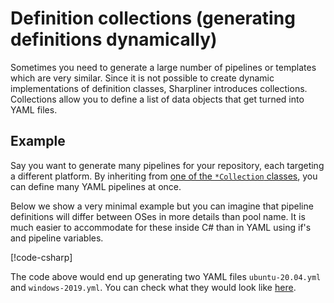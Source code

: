 # Definition collections (generating definitions dynamically)

Sometimes you need to generate a large number of pipelines or templates which are very similar.
Since it is not possible to create dynamic implementations of definition classes, Sharpliner introduces collections.
Collections allow you to define a list of data objects that get turned into YAML files.

## Example

Say you want to generate many pipelines for your repository, each targeting a different platform.
By inheriting from [one of the `*Collection` classes](https://github.com/sharpliner/sharpliner/blob/main/src/Sharpliner/AzureDevOps/PublicDefinitions.cs), you can define many YAML pipelines at once.

Below we show a very minimal example but you can imagine that pipeline definitions will differ between OSes in more details than pool name.
It is much easier to accommodate for these inside C# than in YAML using if's and pipeline variables.

[!code-csharp[](eng/Sharpliner.CI/TestPipelines.cs#pipeline-collection)]

The code above would end up generating two YAML files `ubuntu-20.04.yml` and `windows-2019.yml`.
You can check what they would look like [here](https://github.com/sharpliner/sharpliner/tree/main/eng/pipelines/test).
